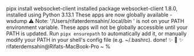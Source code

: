  pipx install websocket-client
  installed package websocket-client 1.8.0, installed using Python 3.13.1
  These apps are now globally available
    - wsdump
⚠️  Note:
    '/Users/rifaterdemsahin/.local/bin
    ' is not on your PATH environment
    variable. These apps will not be
    globally accessible until your
    PATH is updated. Run `pipx
    ensurepath` to automatically add
    it, or manually modify your PATH
    in your shell's config file (e.g.
    ~/.bashrc).
done! ✨ 🌟 ✨
rifaterdemsahin@Rifats-MacBook-Pro ~ % 
